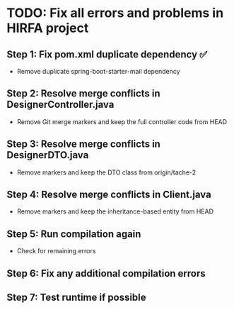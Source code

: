 # TODO: Fix all errors and problems in HIRFA project

## Step 1: Fix pom.xml duplicate dependency ✅
- Remove duplicate spring-boot-starter-mail dependency

## Step 2: Resolve merge conflicts in DesignerController.java
- Remove Git merge markers and keep the full controller code from HEAD

## Step 3: Resolve merge conflicts in DesignerDTO.java
- Remove markers and keep the DTO class from origin/tache-2

## Step 4: Resolve merge conflicts in Client.java
- Remove markers and keep the inheritance-based entity from HEAD

## Step 5: Run compilation again
- Check for remaining errors

## Step 6: Fix any additional compilation errors

## Step 7: Test runtime if possible
